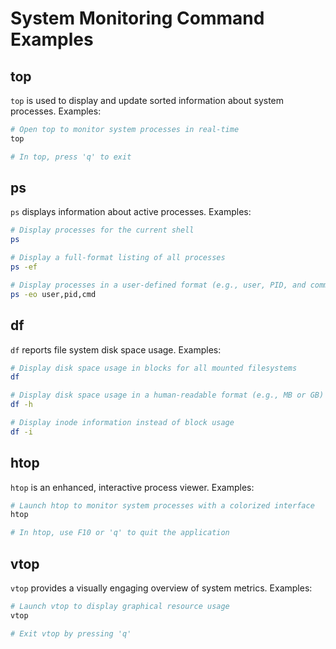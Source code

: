 # System Monitoring Command Examples

## top
`top` is used to display and update sorted information about system processes. Examples:

```bash
# Open top to monitor system processes in real-time
top

# In top, press 'q' to exit
```

## ps
`ps` displays information about active processes. Examples:

```bash
# Display processes for the current shell
ps

# Display a full-format listing of all processes
ps -ef

# Display processes in a user-defined format (e.g., user, PID, and command)
ps -eo user,pid,cmd
```

## df
`df` reports file system disk space usage. Examples:

```bash
# Display disk space usage in blocks for all mounted filesystems
df

# Display disk space usage in a human-readable format (e.g., MB or GB)
df -h

# Display inode information instead of block usage
df -i
``` 

## htop
`htop` is an enhanced, interactive process viewer. Examples:

```bash
# Launch htop to monitor system processes with a colorized interface
htop

# In htop, use F10 or 'q' to quit the application
```

## vtop
`vtop` provides a visually engaging overview of system metrics. Examples:

```bash
# Launch vtop to display graphical resource usage
vtop

# Exit vtop by pressing 'q'
```